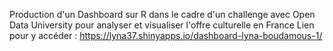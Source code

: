 Production d'un Dashboard sur R dans le cadre d'un challenge avec
Open Data University pour analyser et visualiser l'offre culturelle en
France 
Lien pour y accéder : https://lyna37.shinyapps.io/dashboard-lyna-boudamous-1/
